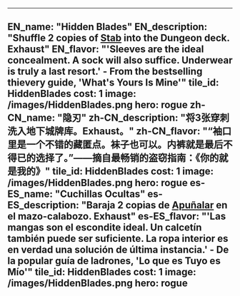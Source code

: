 ---

EN_name: "Hidden Blades"
EN_description: "Shuffle 2 copies of <a href = '../en/abilities#Stab'>Stab</a> into the Dungeon deck.  Exhaust"
EN_flavor: "'Sleeves are the ideal concealment. A sock will also suffice. Underwear is truly a last resort.' - From the bestselling thievery guide, 'What's Yours Is Mine'"
tile_id: HiddenBlades
cost: 1
image: /images/HiddenBlades.png
hero: rogue
zh-CN_name: "隐刃"
zh-CN_description: "将3张穿刺洗入地下城牌库。Exhaust。"
zh-CN_flavor: "“袖口里是一个不错的藏匿点。袜子也可以。内裤就是最后不得已的选择了。”——摘自最畅销的盗窃指南：《你的就是我的》"
tile_id: HiddenBlades
cost: 1
image: /images/HiddenBlades.png
hero: rogue
es-ES_name: "Cuchillas Ocultas"
es-ES_description: "Baraja 2 copias de <a href = '../es_es/abilities#Stab'>Apuñalar</a> en el mazo-calabozo. Exhaust"
es-ES_flavor: "'Las mangas son el escondite ideal. Un calcetín también puede ser suficiente. La ropa interior es en verdad una solución de última instancia.' - De la popular guía de ladrones, 'Lo que es Tuyo es Mío'"
tile_id: HiddenBlades
cost: 1
image: /images/HiddenBlades.png
hero: rogue
---